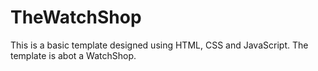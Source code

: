 # TheWatchShop

This is a basic template designed using HTML, CSS and JavaScript. 
The template is abot a WatchShop.
